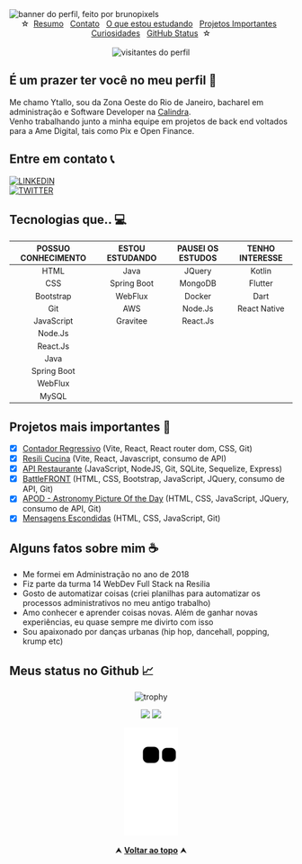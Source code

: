 <div>
  <img src="https://i.pinimg.com/originals/ca/26/2e/ca262e0354eea311c41134c3e4bc3bc2.gif" alt="banner do perfil, feito por brunopixels"/>
</div>

<div id="inicio" align="center">
  &#9734;&nbsp;&nbsp;<a href="#sobre">Resumo</a>&nbsp;&nbsp;
  <a href="#contato">Contato</a>&nbsp;&nbsp;
  <a href="#aprendizado">O que estou estudando</a>&nbsp;&nbsp;
  <a href="#projetos">Projetos Importantes</a>&nbsp;&nbsp;
  <a href="#curiosidades">Curiosidades</a>&nbsp;&nbsp;
  <a href="#status">GitHub Status</a>&nbsp;&nbsp;&#9734;
</div>

<br>
<div align="center">
  <img height="30em" src="https://visitor-badge.glitch.me/badge?page_id=ytallobruno&left_color=Black&right_color=CornflowerBlue" alt="visitantes do perfil"/>
</div>

<h2 id="sobre">É um prazer ter você no meu perfil 👋 </h2>

Me chamo Ytallo, sou da Zona Oeste do Rio de Janeiro, bacharel em administração e Software Developer na [Calindra](https://calindra.tech/).<br>
Venho trabalhando junto a minha equipe em projetos de back end voltados para a Ame Digital, tais como Pix e Open Finance.


<h2 id="contato">Entre em contato 📞</h2>
<div>
 
   [![LINKEDIN](https://img.shields.io/badge/-Ytallo%20Bruno-004f93?style=flat-square&logo=Linkedin&logoColor=white&link=https://www.linkedin.com/in/ytallobruno/)](https://www.linkedin.com/in/ytallobruno/)
 <br>
   [![TWITTER](https://img.shields.io/badge/Follow:%20@ytallodev-004f93?style=flat-square&logo=Twitter&logoColor=white&link=mailto:ytallodev@gmail.com)](https://twitter.com/ytallodev/)

</div>


<h2 id="aprendizado"> Tecnologias que.. 💻 </h2>

POSSUO CONHECIMENTO | ESTOU ESTUDANDO | PAUSEI OS ESTUDOS                 | TENHO INTERESSE
:------:            | :------:        | :------:                          | :------:
HTML                | Java            | JQuery                            | Kotlin
CSS                 | Spring Boot     | MongoDB                           | Flutter
Bootstrap           | WebFlux         | Docker                            | Dart
Git                 | AWS             | Node.Js                           | React Native
JavaScript          | Gravitee        | React.Js                          | 
Node.Js             |                 |                                   |
React.Js            |                 |                                   |
Java                |                 |                                   |
Spring Boot         |                 |                                   |
WebFlux             |                 |                                   |
MySQL               |                 |                                   |


<h2 id="projetos">  Projetos mais importantes 📌 </h2>

- [x] [Contador Regressivo](https://github.com/ytallobruno/contadorRegressivo) (Vite, React, React router dom, CSS, Git)
- [x] [Resili Cucina](https://github.com/ytallobruno/ProjetoFinalModulo5) (Vite, React, Javascript, consumo de API)
- [x] [API Restaurante](https://github.com/ytallobruno/ProjetoFinalModulo4) (JavaScript, NodeJS, Git, SQLite, Sequelize, Express)
- [x] [BattleFRONT](https://github.com/ytallobruno/ProjetoFinalModulo2) (HTML, CSS, Bootstrap, JavaScript, JQuery, consumo de API, Git)
- [x] [APOD - Astronomy Picture Of the Day](https://github.com/ytallobruno/projetoAPOD) (HTML, CSS, JavaScript, JQuery, consumo de API, Git)
- [x] [Mensagens Escondidas](https://github.com/ytallobruno/ProjetoMensagemEscondida) (HTML, CSS, JavaScript, Git)
<!-- - [x] [H2 (Hip-Hop) Api](https://github.com/ytallobruno/h2api) (Java, Lombok, Spring, MySQL) -->


<h2 id="curiosidades">  Alguns fatos sobre mim ☕ </h2>

- Me formei em Administração no ano de 2018
- Fiz parte da turma 14 WebDev Full Stack na Resilia
- Gosto de automatizar coisas (criei planilhas para automatizar os processos administrativos no meu antigo trabalho)
- Amo conhecer e aprender coisas novas. Além de ganhar novas experiências, eu quase sempre me divirto com isso
- Sou apaixonado por danças urbanas (hip hop, dancehall, popping, krump etc)


<h2 id="status"> Meus status no Github 📈 </h2>
 
<div align="center">
 
  ![trophy](https://github-profile-trophy.vercel.app/?username=ytallobruno&margin-w=5&margin-h=5&no-frame=true) <!--[troféis]-->

  <img height="140em" src="https://github-readme-stats.vercel.app/api?username=ytallobruno&show_icons=true"/> <!--[ytallo github stats]-->
  <img height="140em" src="https://github-readme-stats.vercel.app/api/top-langs/?username=ytallobruno&layout=compact"/> <!--[ytallo github langs]--> 


  ![Snake animation](https://github.com/ytallobruno/ytallobruno/blob/output/github-contribution-grid-snake.svg) <!--[cobrinha]-->
 
</div>

<div align="center">
  &#11165;&nbsp;<a href="#inicio"><strong>Voltar ao topo</strong></a>&nbsp;&#11165;
</div>
